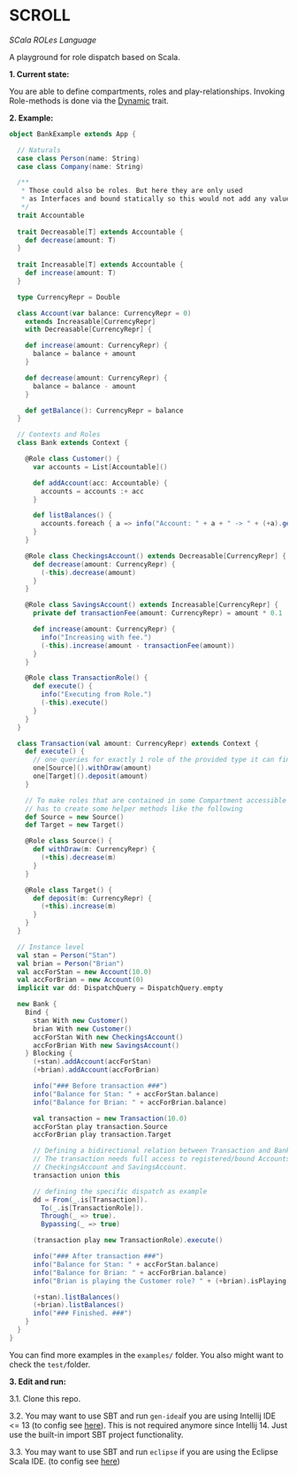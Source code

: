 SCROLL
======
*SCala ROLes Language*

A playground for role dispatch based on Scala.

**1. Current state:** 

You are able to define compartments, roles and play-relationships. Invoking Role-methods is done via the [Dynamic][scala-dynamic] trait.
  
**2. Example:**
```scala
object BankExample extends App {

  // Naturals
  case class Person(name: String)
  case class Company(name: String)

  /**
   * Those could also be roles. But here they are only used
   * as Interfaces and bound statically so this would not add any value.
   */
  trait Accountable
  
  trait Decreasable[T] extends Accountable {
    def decrease(amount: T)
  }
  
  trait Increasable[T] extends Accountable {
    def increase(amount: T)
  }

  type CurrencyRepr = Double

  class Account(var balance: CurrencyRepr = 0)
    extends Increasable[CurrencyRepr]
    with Decreasable[CurrencyRepr] {

    def increase(amount: CurrencyRepr) {
      balance = balance + amount
    }

    def decrease(amount: CurrencyRepr) {
      balance = balance - amount
    }

    def getBalance(): CurrencyRepr = balance
  }

  // Contexts and Roles
  class Bank extends Context {

    @Role class Customer() {
      var accounts = List[Accountable]()

      def addAccount(acc: Accountable) {
        accounts = accounts :+ acc
      }

      def listBalances() {
        accounts.foreach { a => info("Account: " + a + " -> " + (+a).getBalance()) }
      }
    }

    @Role class CheckingsAccount() extends Decreasable[CurrencyRepr] {
      def decrease(amount: CurrencyRepr) {
        (-this).decrease(amount)
      }
    }

    @Role class SavingsAccount() extends Increasable[CurrencyRepr] {
      private def transactionFee(amount: CurrencyRepr) = amount * 0.1

      def increase(amount: CurrencyRepr) {
        info("Increasing with fee.")
        (-this).increase(amount - transactionFee(amount))
      }
    }

    @Role class TransactionRole() {
      def execute() {
        info("Executing from Role.")
        (-this).execute()
      }
    }
  }

  class Transaction(val amount: CurrencyRepr) extends Context {
    def execute() {
      // one queries for exactly 1 role of the provided type it can find in scope.
      one[Source]().withDraw(amount)
      one[Target]().deposit(amount)
    }

    // To make roles that are contained in some Compartment accessible one
    // has to create some helper methods like the following
    def Source = new Source()
    def Target = new Target()

    @Role class Source() {
      def withDraw(m: CurrencyRepr) {
        (+this).decrease(m)
      }
    }

    @Role class Target() {
      def deposit(m: CurrencyRepr) {
        (+this).increase(m)
      }
    }
  }

  // Instance level
  val stan = Person("Stan")
  val brian = Person("Brian")
  val accForStan = new Account(10.0)
  val accForBrian = new Account(0)
  implicit var dd: DispatchQuery = DispatchQuery.empty

  new Bank {
    Bind {
      stan With new Customer()
      brian With new Customer()
      accForStan With new CheckingsAccount()
      accForBrian With new SavingsAccount()
    } Blocking {
      (+stan).addAccount(accForStan)
      (+brian).addAccount(accForBrian)

      info("### Before transaction ###")
      info("Balance for Stan: " + accForStan.balance)
      info("Balance for Brian: " + accForBrian.balance)

      val transaction = new Transaction(10.0)
      accForStan play transaction.Source
      accForBrian play transaction.Target

      // Defining a bidirectional relation between Transaction and Bank.
      // The transaction needs full access to registered/bound Accounts like
      // CheckingsAccount and SavingsAccount.
      transaction union this

      // defining the specific dispatch as example
      dd = From(_.is[Transaction]).
        To(_.is[TransactionRole]).
        Through(_ => true).
        Bypassing(_ => true)

      (transaction play new TransactionRole).execute()

      info("### After transaction ###")
      info("Balance for Stan: " + accForStan.balance)
      info("Balance for Brian: " + accForBrian.balance)
      info("Brian is playing the Customer role? " + (+brian).isPlaying[Customer])

      (+stan).listBalances()
      (+brian).listBalances()
      info("### Finished. ###")
    }
  }
}
```

  You can find more examples in the ```examples/``` folder.
  You also might want to check the ```test/```folder.

**3. Edit and run:**

3.1. Clone this repo.

3.2. You may want to use SBT and run ```gen-idea```if you are using Intellij IDE <= 13 (to config see [here][sbt-gen-idea]). This is not required anymore since Intellij 14. Just use the built-in import SBT project functionality.

3.3. You may want to use SBT and run ```eclipse``` if you are using the Eclipse Scala IDE. (to config see [here][gen-eclipse])

[sbt-gen-idea]: https://github.com/mpeltonen/sbt-idea
[gen-eclipse]: https://github.com/typesafehub/sbteclipse
[scala-dynamic]: http://www.scala-lang.org/api/current/#scala.Dynamic
